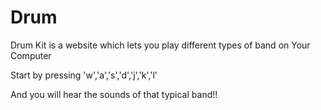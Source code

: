 # Drum
 Drum Kit is a website which lets you play different types of band on Your Computer

Start by pressing 'w','a','s','d','j','k','l'


And you will hear the sounds of that typical band!!
